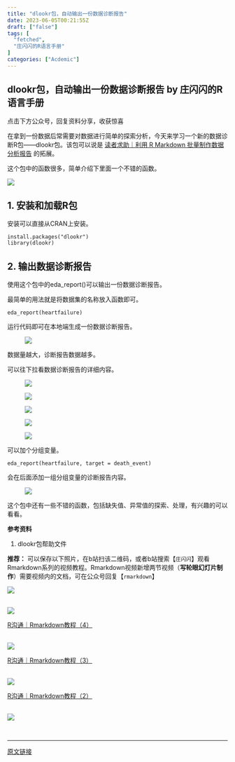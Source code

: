 ```yaml
---
title: "dlookr包，自动输出一份数据诊断报告"
date: 2023-06-05T00:21:55Z
draft: ["false"]
tags: [
  "fetched",
  "庄闪闪的R语言手册"
]
categories: ["Acdemic"]
---
```

dlookr包，自动输出一份数据诊断报告 by 庄闪闪的R语言手册
------
<div><p data-mpa-powered-by="yiban.io"><span>点击下方</span><span>公众号</span><span>，回复</span><span>资料分享</span><span>，收获惊喜</span></p><section><mp-common-profile data-pluginname="mpprofile" data-weuitheme="light" data-id="MzI1NjUwMjQxMQ==" data-headimg="http://mmbiz.qpic.cn/mmbiz_png/MIcgkkEyTHiaOjUwXredJLzMleuKP97WYf7W4ylibNiaRJlP7icneHRGekYcQEPgTLpIDbibTuuEADhn0Sv4Xqhhf4A/0?wx_fmt=png" data-nickname="庄闪闪的R语言手册" data-alias="Zss_R4ds" data-signature="在读统计博士生，R语言爱好者。来跟着我一起学 R 数据科学，可视化。" data-from="0" data-weui-theme="light"></mp-common-profile></section><section data-tool="mdnice编辑器" data-website="https://www.mdnice.com"><p data-tool="mdnice编辑器">在拿到一份数据后常需要对数据进行简单的探索分析，今天来学习一个新的数据诊断R包——dlookr包。该包可以说是 <a target="_blank" href="http://mp.weixin.qq.com/s?__biz=MzI1NjUwMjQxMQ==&amp;mid=2247516740&amp;idx=1&amp;sn=1af0a997d54baac66016fcbcbf0552dd&amp;chksm=ea277da0dd50f4b62cdf9dc7ed8ab9670e467eb8a9334bae4c6a3d873995abce889f6518ad17&amp;scene=21#wechat_redirect" textvalue="读者求助｜利用 R Markdown 批量制作数据分析报告" linktype="text" imgurl="" imgdata="null" data-itemshowtype="0" tab="innerlink" data-linktype="2">读者求助｜利用 R Markdown 批量制作数据分析报告</a> 的拓展。</p><p data-tool="mdnice编辑器">这个包中的函数很多，简单介绍下里面一个不错的函数。</p><p><img data-galleryid="" data-ratio="0.4666666666666667" data-s="300,640" data-src="https://mmbiz.qpic.cn/sz_mmbiz_png/MIcgkkEyTHgniauykgfaDqkWfFKEtWecoNoDzKHu2EHzMfBaDWNZoQ5UBsibFbffrzNHw49dSKhRzdxUV4JTNic2w/640?wx_fmt=png" data-type="png" data-w="1080" src="https://mmbiz.qpic.cn/sz_mmbiz_png/MIcgkkEyTHgniauykgfaDqkWfFKEtWecoNoDzKHu2EHzMfBaDWNZoQ5UBsibFbffrzNHw49dSKhRzdxUV4JTNic2w/640?wx_fmt=png"></p><h2 data-tool="mdnice编辑器"><span></span><span>1. 安装和加载R包</span><span></span></h2><p data-tool="mdnice编辑器">安装可以直接从CRAN上安装。</p><pre data-tool="mdnice编辑器"><code>install.packages(<span>"dlookr"</span>)<br><span>library</span>(dlookr)<br></code></pre><h2 data-tool="mdnice编辑器"><span></span><span>2. 输出数据诊断报告</span><span></span></h2><p data-tool="mdnice编辑器">使用这个包中的eda_report()可以输出一份数据诊断报告。</p><p data-tool="mdnice编辑器">最简单的用法就是将数据集的名称放入函数即可。</p><pre data-tool="mdnice编辑器"><code>eda_report(heartfailure)<br></code></pre><p data-tool="mdnice编辑器">运行代码即可在本地端生成一份数据诊断报告。</p><figure data-tool="mdnice编辑器"><img data-ratio="1.050467289719626" data-src="https://mmbiz.qpic.cn/mmbiz_png/ibNJyXnh77ib0IDIpzfKTn4foA8Oe65UCJJcdbbjkRnOsKfycgxog546rlOp3hmlDpxutvNEPOaTbkEDyQRdmShw/640?wx_fmt=png" data-type="png" data-w="535" src="https://mmbiz.qpic.cn/mmbiz_png/ibNJyXnh77ib0IDIpzfKTn4foA8Oe65UCJJcdbbjkRnOsKfycgxog546rlOp3hmlDpxutvNEPOaTbkEDyQRdmShw/640?wx_fmt=png"></figure><p data-tool="mdnice编辑器">数据量越大，诊断报告数据越多。</p><p data-tool="mdnice编辑器">可以往下拉看数据诊断报告的详细内容。</p><figure data-tool="mdnice编辑器"><img data-ratio="1.1124031007751938" data-src="https://mmbiz.qpic.cn/mmbiz_png/ibNJyXnh77ib0IDIpzfKTn4foA8Oe65UCJBA9Ve2Fiankuchq6E0KLVdOaVEW1TXPeibxNo16bn8nvneU19HjanuSQ/640?wx_fmt=png" data-type="png" data-w="516" src="https://mmbiz.qpic.cn/mmbiz_png/ibNJyXnh77ib0IDIpzfKTn4foA8Oe65UCJBA9Ve2Fiankuchq6E0KLVdOaVEW1TXPeibxNo16bn8nvneU19HjanuSQ/640?wx_fmt=png"></figure><figure data-tool="mdnice编辑器"><img data-ratio="1.2380952380952381" data-src="https://mmbiz.qpic.cn/mmbiz_png/ibNJyXnh77ib0IDIpzfKTn4foA8Oe65UCJ6Jba7x2ee7ONJQg2X8peaibzxTlNDTc8QPjQiafVJazJ5pE9LWgYUQAQ/640?wx_fmt=png" data-type="png" data-w="504" src="https://mmbiz.qpic.cn/mmbiz_png/ibNJyXnh77ib0IDIpzfKTn4foA8Oe65UCJ6Jba7x2ee7ONJQg2X8peaibzxTlNDTc8QPjQiafVJazJ5pE9LWgYUQAQ/640?wx_fmt=png"></figure><figure data-tool="mdnice编辑器"><img data-ratio="1.16597510373444" data-src="https://mmbiz.qpic.cn/mmbiz_png/ibNJyXnh77ib0IDIpzfKTn4foA8Oe65UCJYrMicwRiaZK6qBzgQLfZQEZicVgXsicYmw5iacOEF41AeWmia3YusuwZwV3g/640?wx_fmt=png" data-type="png" data-w="482" src="https://mmbiz.qpic.cn/mmbiz_png/ibNJyXnh77ib0IDIpzfKTn4foA8Oe65UCJYrMicwRiaZK6qBzgQLfZQEZicVgXsicYmw5iacOEF41AeWmia3YusuwZwV3g/640?wx_fmt=png"></figure><figure data-tool="mdnice编辑器"><img data-ratio="1.0981210855949897" data-src="https://mmbiz.qpic.cn/mmbiz_png/ibNJyXnh77ib0IDIpzfKTn4foA8Oe65UCJF24Z3NjvPiaOHojDIB8hWQu1LT4YvicMGnUfBEBOHibU3n8naicuISO0zQ/640?wx_fmt=png" data-type="png" data-w="479" src="https://mmbiz.qpic.cn/mmbiz_png/ibNJyXnh77ib0IDIpzfKTn4foA8Oe65UCJF24Z3NjvPiaOHojDIB8hWQu1LT4YvicMGnUfBEBOHibU3n8naicuISO0zQ/640?wx_fmt=png"></figure><figure data-tool="mdnice编辑器"><img data-ratio="1.1670533642691416" data-src="https://mmbiz.qpic.cn/mmbiz_png/ibNJyXnh77ib0IDIpzfKTn4foA8Oe65UCJibRv5kskEaicHP9SUEsgcicjPmw8CiaJanHrGYLaeY4q6M7rwDmZzMgjCQ/640?wx_fmt=png" data-type="png" data-w="431" src="https://mmbiz.qpic.cn/mmbiz_png/ibNJyXnh77ib0IDIpzfKTn4foA8Oe65UCJibRv5kskEaicHP9SUEsgcicjPmw8CiaJanHrGYLaeY4q6M7rwDmZzMgjCQ/640?wx_fmt=png"></figure><p data-tool="mdnice编辑器">可以加个分组变量。</p><pre data-tool="mdnice编辑器"><code>eda_report(heartfailure, target = death_event)<br></code></pre><p data-tool="mdnice编辑器">会在后面添加一组分组变量的诊断报告内容。</p><figure data-tool="mdnice编辑器"><img data-ratio="1.5523560209424083" data-src="https://mmbiz.qpic.cn/mmbiz_png/ibNJyXnh77ib0IDIpzfKTn4foA8Oe65UCJ63St7o64eYiaFeqTfuKzapFa1GUztj0RNlPmuaGwhXkz3gpMt2WyibsQ/640?wx_fmt=png" data-type="png" data-w="382" src="https://mmbiz.qpic.cn/mmbiz_png/ibNJyXnh77ib0IDIpzfKTn4foA8Oe65UCJ63St7o64eYiaFeqTfuKzapFa1GUztj0RNlPmuaGwhXkz3gpMt2WyibsQ/640?wx_fmt=png"></figure><p data-tool="mdnice编辑器">这个包中还有一些不错的函数，包括缺失值、异常值的探索、处理，有兴趣的可以看看。</p><p data-tool="mdnice编辑器"><strong>参考资料</strong></p><ol data-tool="mdnice编辑器"><li><section>dlookr包帮助文件</section></li></ol><section data-tool="mdnice编辑器" data-website="https://www.mdnice.com"><p data-tool="mdnice编辑器"><strong></strong></p><p data-tool="mdnice编辑器"><strong>推荐：</strong> 可以保存以下照片，在b站扫该二维码，或者b站搜索【<code>庄闪闪</code>】观看Rmarkdown系列的视频教程。Rmarkdown视频新增两节视频（<strong>写轮眼幻灯片制作</strong>）需要视频内的文档，可在公众号回复【<code>rmarkdown</code>】</p><p data-tool="mdnice编辑器"><img data-galleryid="" data-ratio="1.2697916666666667" data-s="300,640" data-src="https://mmbiz.qpic.cn/sz_mmbiz_jpg/MIcgkkEyTHgniauykgfaDqkWfFKEtWecoBpFx9wB5C9PRfTRJr96aS6jJwVH5icDUOda67S5ahMIRvSmMp9iaxx3A/640?wx_fmt=jpeg" data-type="jpeg" data-w="960" src="https://mmbiz.qpic.cn/sz_mmbiz_jpg/MIcgkkEyTHgniauykgfaDqkWfFKEtWecoBpFx9wB5C9PRfTRJr96aS6jJwVH5icDUOda67S5ahMIRvSmMp9iaxx3A/640?wx_fmt=jpeg"></p></section><section data-mpa-template="t" data-from="yb-recommend-list"><br><section data-mpa-template="t" data-from="yb-recommend" data-recommend-article-type="normal" data-recomment-template-id="1" data-recommend-article-id="2247492028_1" data-recommend-article-time="1615811746" data-recommend-article-cover="http://mmbiz.qpic.cn/mmbiz_jpg/MIcgkkEyTHjqYtTRnKYwYP4k7iaZoMibUQYZg8ziaLUAFiaIK4cNS6u5iazLD9ffuN9C8M9pk0Nq5y7GhM5npfTibnRw/0?wx_fmt=jpeg" data-recommend-article-title="R沟通｜Rmarkdown教程（4）" data-recommend-article-content-url="http://mp.weixin.qq.com/s?__biz=MzI1NjUwMjQxMQ==&amp;mid=2247492028&amp;idx=1&amp;sn=9964f55b6cdc984f22620330e752226e&amp;chksm=ea271e58dd50974e35b274816cd9dde9cda3c0864487b187b4f2ac87c9773d782b02e5b28816#rd"><a href="http://mp.weixin.qq.com/s?__biz=MzI1NjUwMjQxMQ==&amp;mid=2247492028&amp;idx=1&amp;sn=9964f55b6cdc984f22620330e752226e&amp;chksm=ea271e58dd50974e35b274816cd9dde9cda3c0864487b187b4f2ac87c9773d782b02e5b28816&amp;scene=21#wechat_redirect" data-linktype="1"><section data-recommend-type="normal" data-recommend-tid="1" data-mid=""><section data-mid=""><section data-mid=""><span data-positionback="static"><img data-ratio="0.42592592592592593" data-src="https://mmbiz.qpic.cn/mmbiz_jpg/MIcgkkEyTHjqYtTRnKYwYP4k7iaZoMibUQYZg8ziaLUAFiaIK4cNS6u5iazLD9ffuN9C8M9pk0Nq5y7GhM5npfTibnRw/640?wx_fmt=jpeg" data-type="jpeg" data-w="1080" src="https://mmbiz.qpic.cn/mmbiz_jpg/MIcgkkEyTHjqYtTRnKYwYP4k7iaZoMibUQYZg8ziaLUAFiaIK4cNS6u5iazLD9ffuN9C8M9pk0Nq5y7GhM5npfTibnRw/640?wx_fmt=jpeg"></span></section><section data-mid=""><p data-recommend-title="t" data-mid="">R沟通｜Rmarkdown教程（4）</p></section></section></section></a></section><br><section data-mpa-template="t" data-from="yb-recommend" data-recommend-article-type="normal" data-recomment-template-id="1" data-recommend-article-id="2247491844_1" data-recommend-article-time="1615203000" data-recommend-article-cover="http://mmbiz.qpic.cn/mmbiz_jpg/MIcgkkEyTHjQaBFpiaqVdicmbG9Qc6jzc6libMFWfa3BibLBAuEvheHibyV9XmEElb1t3DbCLQksuL8TK9PWYaZsmrw/0?wx_fmt=jpeg" data-recommend-article-title="R沟通｜Rmarkdown教程（3）" data-recommend-article-content-url="http://mp.weixin.qq.com/s?__biz=MzI1NjUwMjQxMQ==&amp;mid=2247491844&amp;idx=1&amp;sn=36decacb06ca6ce1fc689141174bb98f&amp;chksm=ea271ee0dd5097f615b87c27151200635a9e5ff3c3072864bcf8fe6e8fbc41c0cffc6c95148f#rd"><a href="http://mp.weixin.qq.com/s?__biz=MzI1NjUwMjQxMQ==&amp;mid=2247491844&amp;idx=1&amp;sn=36decacb06ca6ce1fc689141174bb98f&amp;chksm=ea271ee0dd5097f615b87c27151200635a9e5ff3c3072864bcf8fe6e8fbc41c0cffc6c95148f&amp;scene=21#wechat_redirect" data-linktype="1"><section data-recommend-type="normal" data-recommend-tid="1" data-mid=""><section data-mid=""><section data-mid=""><span data-positionback="static"><img data-ratio="0.42592592592592593" data-src="https://mmbiz.qpic.cn/mmbiz_jpg/MIcgkkEyTHjQaBFpiaqVdicmbG9Qc6jzc6libMFWfa3BibLBAuEvheHibyV9XmEElb1t3DbCLQksuL8TK9PWYaZsmrw/640?wx_fmt=jpeg" data-type="jpeg" data-w="1080" src="https://mmbiz.qpic.cn/mmbiz_jpg/MIcgkkEyTHjQaBFpiaqVdicmbG9Qc6jzc6libMFWfa3BibLBAuEvheHibyV9XmEElb1t3DbCLQksuL8TK9PWYaZsmrw/640?wx_fmt=jpeg"></span></section><section data-mid=""><p data-recommend-title="t" data-mid="">R沟通｜Rmarkdown教程（3）</p></section></section></section></a></section><br><section data-mpa-template="t" data-from="yb-recommend" data-recommend-article-type="normal" data-recomment-template-id="1" data-recommend-article-id="2247491546_1" data-recommend-article-time="1614601800" data-recommend-article-cover="http://mmbiz.qpic.cn/mmbiz_jpg/MIcgkkEyTHiayicgGYwRzibR9sxwM8TDrHOXun1v2WF5SpvjOYrTvQh1A9pmu8NLzId0pcZ3j1MYmib5ibeqk6icUeAA/0?wx_fmt=jpeg" data-recommend-article-title="R沟通｜Rmarkdown教程（2）" data-recommend-article-content-url="http://mp.weixin.qq.com/s?__biz=MzI1NjUwMjQxMQ==&amp;mid=2247491546&amp;idx=1&amp;sn=00f8dea8903dbf4ec6e683ab5061a7a5&amp;chksm=ea24e03edd536928ff6c5a3600c8fbbd87cafbf9286ad47bfe4c084032cada9bf6ee7dfddcd9#rd"><a href="http://mp.weixin.qq.com/s?__biz=MzI1NjUwMjQxMQ==&amp;mid=2247491546&amp;idx=1&amp;sn=00f8dea8903dbf4ec6e683ab5061a7a5&amp;chksm=ea24e03edd536928ff6c5a3600c8fbbd87cafbf9286ad47bfe4c084032cada9bf6ee7dfddcd9&amp;scene=21#wechat_redirect" data-linktype="1"><section data-recommend-type="normal" data-recommend-tid="1" data-mid=""><section data-mid=""><section data-mid=""><span data-positionback="static"><img data-ratio="0.42314814814814816" data-src="https://mmbiz.qpic.cn/mmbiz_jpg/MIcgkkEyTHiayicgGYwRzibR9sxwM8TDrHOXun1v2WF5SpvjOYrTvQh1A9pmu8NLzId0pcZ3j1MYmib5ibeqk6icUeAA/640?wx_fmt=jpeg" data-type="jpeg" data-w="1080" src="https://mmbiz.qpic.cn/mmbiz_jpg/MIcgkkEyTHiayicgGYwRzibR9sxwM8TDrHOXun1v2WF5SpvjOYrTvQh1A9pmu8NLzId0pcZ3j1MYmib5ibeqk6icUeAA/640?wx_fmt=jpeg"></span></section><section data-mid=""><p data-recommend-title="t" data-mid="">R沟通｜Rmarkdown教程（2）</p></section></section></section></a></section><br><section data-mpa-template="t" data-from="yb-recommend" data-recommend-article-type="normal" data-recomment-template-id="1" data-recommend-article-id="2247491355_1" data-recommend-article-time="1614342600" data-recommend-article-cover="http://mmbiz.qpic.cn/mmbiz_jpg/MIcgkkEyTHgQIt6ob17tBZRRISiczGtKzRNPmiceYZib7KnNOWw2gM971ugt1KuY99tTwNicIxBB6If2AjCIicxR9TQ/0?wx_fmt=jpeg" data-recommend-article-title="R沟通｜Rmarkdown教程（1）" data-recommend-article-content-url="http://mp.weixin.qq.com/s?__biz=MzI1NjUwMjQxMQ==&amp;mid=2247491355&amp;idx=1&amp;sn=79739adfde0822e2eedc60e7c6761820&amp;chksm=ea24e0ffdd5369e9806d20c84c669febced9c36595f15357b3ff108f82e62cc105f0a0c456fe#rd"><section data-recommend-type="normal" data-recommend-tid="1" data-mid=""><section data-mid=""><section data-mid=""><a href="http://mp.weixin.qq.com/s?__biz=MzI1NjUwMjQxMQ==&amp;mid=2247491355&amp;idx=1&amp;sn=79739adfde0822e2eedc60e7c6761820&amp;chksm=ea24e0ffdd5369e9806d20c84c669febced9c36595f15357b3ff108f82e62cc105f0a0c456fe&amp;scene=21#wechat_redirect" data-linktype="1"><span data-positionback="static"><img data-ratio="0.42685185185185187" data-src="https://mmbiz.qpic.cn/mmbiz_jpg/MIcgkkEyTHgQIt6ob17tBZRRISiczGtKzRNPmiceYZib7KnNOWw2gM971ugt1KuY99tTwNicIxBB6If2AjCIicxR9TQ/640?wx_fmt=jpeg" data-type="jpeg" data-w="1080" src="https://mmbiz.qpic.cn/mmbiz_jpg/MIcgkkEyTHgQIt6ob17tBZRRISiczGtKzRNPmiceYZib7KnNOWw2gM971ugt1KuY99tTwNicIxBB6If2AjCIicxR9TQ/640?wx_fmt=jpeg"></span></a></section></section></section></section></section></section><p><br></p><p><mp-style-type data-value="3"></mp-style-type></p></div>  
<hr>
<a href="https://mp.weixin.qq.com/s/5aN6bjhjainqNDeCjDEerQ",target="_blank" rel="noopener noreferrer">原文链接</a>
